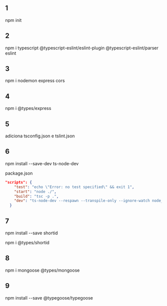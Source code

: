 ## 1
npm init

## 2
npm i typescript @typescript-eslint/eslint-plugin @typescript-eslint/parser eslint

## 3
npm i nodemon express cors

## 4
npm i @types/express

## 5
adiciona tsconfig.json e tslint.json

## 6
npm install --save-dev ts-node-dev

package.json
```json
"scripts": {
    "test": "echo \"Error: no test specified\" && exit 1",
    "start": "node ./",
    "build": "tsc -p .",
    "dev": "ts-node-dev --respawn --transpile-only --ignore-watch node_modules --no-notify src/index.ts"
  }
```

## 7
npm install --save shortid

npm i @types/shortid

## 8
npm i mongoose @types/mongoose

## 9
npm install --save @typegoose/typegoose




 